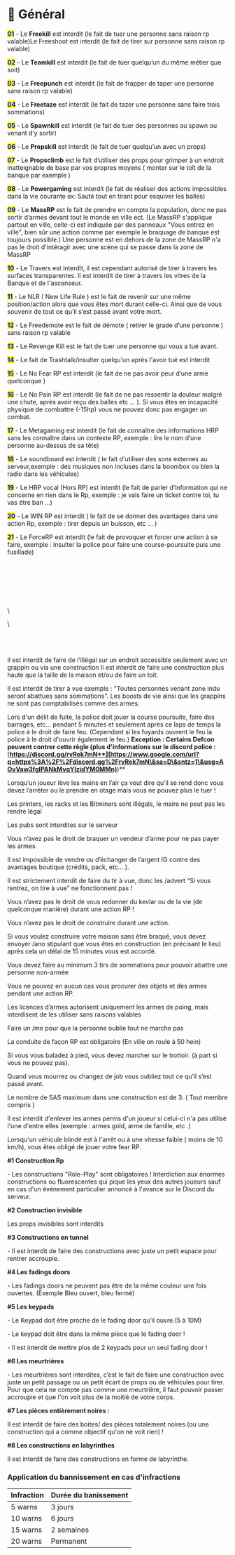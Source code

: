 # 📄 Général

<mark style="color:blue;">**01**</mark> - Le **Freekill** est interdit (le fait de tuer une personne sans raison rp valable)Le Freeshoot est interdit (le fait de tirer sur personne sans raison rp valable)

<mark style="color:blue;">**02**</mark> - Le **Teamkill** est interdit (le fait de tuer quelqu’un du même métier que soit)

<mark style="color:blue;">**03**</mark> - Le **Freepunch** est interdit (le fait de frapper de taper une personne sans raison rp valable)

<mark style="color:blue;">**04**</mark> - Le **Freetaze** est interdit (le fait de tazer une personne sans faire trois sommations)

<mark style="color:blue;">**05**</mark> - Le **Spawnkill** est interdit (le fait de tuer des personnes au spawn ou venant d’y sortir)

<mark style="color:blue;">**06**</mark> - Le **Propskill** est interdit (le fait de tuer quelqu’un avec un props)

<mark style="color:blue;">**07**</mark> - Le **Propsclimb** est le fait d’utiliser des props pour grimper à un endroit inatteignable de base par vos propres moyens ( monter sur le toît de la banque par exemple )

<mark style="color:blue;">**08**</mark> - Le **Powergaming** est interdit (le fait de réaliser des actions impossibles dans la vie courante ex: Sauté tout en tirant pour esquiver les balles)

<mark style="color:blue;">**09**</mark> - Le **MassRP** est le fait de prendre en compte la population, donc ne pas sortir d’armes devant tout le monde en ville ect. (Le MassRP s'applique partout en ville, celle-ci est indiquée par des panneaux "Vous entrez en ville", bien sûr une action comme par exemple le braquage de banque est toujours possible.) Une personne est en dehors de la zone de MassRP n'a pas le droit d'intéragir avec une scène qui se passe dans la zone de MassRP

<mark style="color:blue;">**10**</mark> - Le Travers est interdit, il est cependant autorisé de tirer à travers les surfaces transparentes. Il est interdit de tirer à travers les vitres de la Banque et de l'ascenseur.

<mark style="color:blue;">**11**</mark> - Le NLR ( New Life Rule ) est le fait de revenir sur une même position/action alors que vous êtes mort durant celle-ci. Ainsi que de vous souvenir de tout ce qu’il s’est passé avant votre mort.

<mark style="color:blue;">**12**</mark> - Le Freedemote est le fait de démote ( retirer le grade d’une personne ) sans raison rp valable

<mark style="color:blue;">**13**</mark> - Le Revenge Kill est le fait de tuer une personne qui vous a tué avant.

<mark style="color:blue;">**14**</mark> - Le fait de Trashtalk/insulter quelqu'un après l'avoir tué est interdit

<mark style="color:blue;">**15**</mark> - Le No Fear RP est interdit (le fait de ne pas avoir peur d’une arme quelconque )

<mark style="color:blue;">**16**</mark> - Le No Pain RP est interdit (le fait de ne pas ressentir la douleur malgré une chute, après avoir reçu des balles etc … ). Si vous êtes en incapacité physique de combattre (-15hp) vous ne pouvez donc pas engager un combat.

<mark style="color:blue;">**17**</mark> - Le Metagaming est interdit (le fait de connaître des informations HRP sans les connaître dans un contexte RP, exemple : lire le nom d’une personne au-dessus de sa tête)

<mark style="color:blue;">**18**</mark> - Le soundboard est interdit ( le fait d'utiliser des sons externes au serveur,exemple : des musiques non incluses dans la boombox ou bien la radio dans les véhicules)

<mark style="color:blue;">**19**</mark> - Le HRP vocal (Hors RP) est interdit (le fait de parler d’information qui ne concerne en rien dans le Rp, exemple : je vais faire un ticket contre toi, tu vas être ban …)

<mark style="color:blue;">**20**</mark> - Le WIN RP est interdit ( le fait de se donner des avantages dans une action Rp, exemple : tirer depuis un buisson, etc ... )

<mark style="color:blue;">**21**</mark> - Le ForceRP est interdit (le fait de provoquer et forcer une action à se faire, exemple : insulter la police pour faire une course-poursuite puis une fusillade)

\
\
\
\
\
\
\




\


\
\
\
Il est interdit de faire de l’illégal sur un endroit accessible seulement avec un grappin ou via une construction Il est interdit de faire une construction plus haute que la taille de la maison et/ou de faire un toit.

Il est interdit de tirer à vue exemple : "Toutes personnes venant zone indu seront abattues sans sommations". Les boosts de vie ainsi que les grappins ne sont pas comptabilisés comme des armes.

Lors d'un délit de fuite, la police doit jouer la course poursuite, faire des barrages, etc... pendant 5 minutes et seulement après ce laps de temps la police à le droit de faire feu. (Cependant si les fuyards ouvrent le feu la police à le droit d'ouvrir également le feu.) **Exception : Certains Defcon peuvent contrer cette règle (plus d'informations sur le discord police :** [**https://discord.gg/rvRek7mN**](https://www.google.com/url?q=https%3A%2F%2Fdiscord.gg%2FrvRek7mN\&sa=D\&sntz=1\&usg=AOvVaw3fgIPANkMvqYlzidYM0MMn)**)**

Lorsqu’un joueur lève les mains en l’air ça veut dire qu’il se rend donc vous devez l’arrêter ou le prendre en otage mais vous ne pouvez plus le tuer !

Les printers, les racks et les Bitminers sont illégals, le maire ne peut pas les rendre légal

Les pubs sont interdites sur le serveur

Vous n’avez pas le droit de braquer un vendeur d’arme pour ne pas payer les armes

Il est impossible de vendre ou d’échanger de l’argent IG contre des avantages boutique (crédits, pack, etc….).

Il est strictement interdit de faire du tir à vue, donc les /advert “Si vous rentrez, on tire à vue” ne fonctionnent pas !

Vous n’avez pas le droit de vous redonner du kevlar ou de la vie (de quelconque manière) durant une action RP !

Vous n’avez pas le droit de construire durant une action.

Si vous voulez construire votre maison sans être braqué, vous devez envoyer /ano stipulant que vous êtes en construction (en précisant le lieu) après cela un délai de 15 minutes vous est accordé.

Vous devez faire au minimum 3 tirs de sommations pour pouvoir abattre une personne non-armée

Vous ne pouvez en aucun cas vous procurer des objets et des armes pendant une action RP.

Les licences d’armes autorisent uniquement les armes de poing, mais interdisent de les utiliser sans raisons valables

Faire un /me pour que la personne oublie tout ne marche pas

La conduite de façon RP est obligatoire (En ville on roule à 50 hein)

Si vous vous baladez à pied, vous devez marcher sur le trottoir. (à part si vous ne pouvez pas).

Quand vous mourrez ou changez de job vous oubliez tout ce qu’il s’est passé avant.

Le nombre de SAS maximum dans une construction est de 3. ( Tout membre compris )

Il est interdit d'enlever les armes perms d'un joueur si celui-ci n'a pas utilisé l'une d'entre elles (exemple : armes gold, arme de famille, etc .)

Lorsqu'un véhicule blindé est à l'arrêt ou à une vitesse faible ( moins de 10 km/h), vous êtes obligé de jouer votre fear RP.



**#1 Construction Rp**

\- Les constructions "Role-Play" sont obligatoires ! Interdiction aux énormes constructions ou fluorescentes qui pique les yeux des autres joueurs sauf en cas d'un événement particulier annoncé à l'avance sur le Discord du serveur.

**#2 Construction invisible**

Les props invisibles sont interdits

**#3 Constructions en tunnel**

\- Il est interdit de faire des constructions avec juste un petit espace pour rentrer accroupie.

**#4 Les fadings doors**

\- Les fadings doors ne peuvent pas être de la même couleur une fois ouvertes. (Exemple Bleu ouvert, bleu fermé)

**#5 Les keypads**

\- Le Keypad doit être proche de le fading door qu’il ouvre.(5 à 10M)

\- Le keypad doit être dans la même pièce que le fading door !

\- Il est interdit de mettre plus de 2 keypads pour un seul fading door !

**#6 Les meurtrières**

\- Les meurtrières sont interdites, c’est le fait de faire une construction avec juste un petit passage ou un petit écart de props ou de véhicules pour tirer. Pour que cela ne compte pas comme une meurtrière, il faut pouvoir passer accroupie et que l'on voit plus de la moitié de votre corps.

**#7 Les pièces entièrement noires :**

Il est interdit de faire des boites/ des pièces totalement noires (ou une construction qui a comme objectif qu'on ne voit rien) !

**#8 Les constructions en labyrinthes**

Il est interdit de faire des constructions en forme de labyrinthe.

### Application du bannissement en cas d'infractions

| Infraction | Durée du banissement |
| ---------- | -------------------- |
| 5 warns    | 3 jours              |
| 10 warns   | 6 jours              |
| 15 warns   | 2 semaines           |
| 20 warns   | Permanent            |
